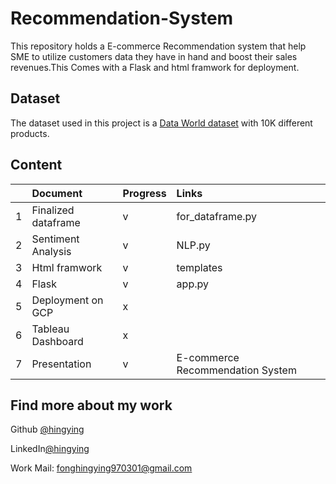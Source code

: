 # Recommendation-System

This repository holds a E-commerce Recommendation system that help SME to utilize customers data
they have in hand and boost their sales revenues.This Comes with a Flask and html framwork for deployment.


## Dataset
The dataset used in this project is a [Data World dataset](https://data.world/promptcloud/fashion-products-on-amazon-com) with 10K different products.

## Content

| |Document | Progress | Links |
| :---   | :--- | :---  |:---  |
| 1 |Finalized dataframe  | v  |  for_dataframe.py   |
| 2 |Sentiment Analysis    | v  |  NLP.py    |
| 3 |Html framwork | v  |  templates   |
| 4 |Flask | v  |   app.py  |
| 5 |Deployment on GCP   | x  |      |
| 6 |Tableau Dashboard  | x  |      |
| 7 |Presentation   | v  |  E-commerce Recommendation System  |

  
## Find more about my work

 Github [@hingying](https://www.github.com/hingying)

 LinkedIn[@hingying](https://www.github.com/hingying)

Work Mail: fonghingying970301@gmail.com
